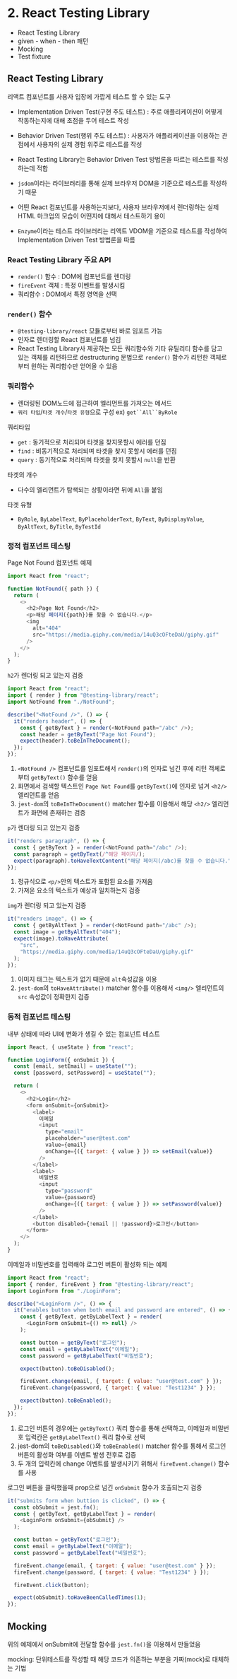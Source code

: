 # 2. React Testing Library

- React Testing Library
- given - when - then 패턴
- Mocking
- Test fixture

## React Testing Library

리액트 컴포넌트를 사용자 입장에 가깝게 테스트 할 수 있는 도구

- Implementation Driven Test(구현 주도 테스트) : 주로 애플리케이션이 어떻게 작동하는지에 대해 초점을 두어 테스트 작성
- Behavior Driven Test(행위 주도 테스트) : 사용자가 애플리케이션을 이용하는 관점에서 사용자의 실제 경험 위주로 테스트를 작성

- React Testing Library는 Behavior Driven Test 방법론을 따르는 테스트를 작성하는데 적합
- `jsdom`이라는 라이브러리를 통해 실제 브라우저 DOM을 기준으로 테스트를 작성하기 때문
- 어떤 React 컴포넌트를 사용하는지보다, 사용자 브라우저에서 렌더링하는 실제 HTML 마크업의 모습이 어떤지에 대해서 테스트하기 용이
- `Enzyme`이라는 테스트 라이브러리는 리액트 VDOM을 기준으로 테스트를 작성하여 Implementation Driven Test 방법론을 따름

### React Testing Library 주요 API

- `render()` 함수 : DOM에 컴포넌트를 렌더링
- `fireEvent` 객체 : 특정 이벤트를 발생시킴
- 쿼리함수 : DOM에서 특정 영역을 선택

### `render()` 함수

- `@testing-library/react` 모듈로부터 바로 임포트 가능
- 인자로 렌더링할 React 컴포넌트를 넘김
- React Testing Library사 제공하는 모든 쿼리함수와 기타 유틸리티 함수를 담고 있는 객체를 리턴하므로 destructuring 문법으로 `render()` 함수가 리턴한 객체로부터 원하는 쿼리함수만 얻어올 수 있음

### 쿼리함수

- 렌더링된 DOM노드에 접근하여 엘리먼트를 가져오는 메서드
- `쿼리 타입`/`타겟 개수`/`타겟 유형`으로 구성 ex) `get``All``ByRole`

쿼리타입

- `get` : 동기적으로 처리되며 타겟을 찾지못할시 에러를 던짐
- `find` : 비동기적으로 처리되며 타겟을 찾지 못할시 에러를 던짐
- `query` : 동기적으로 처리되며 타겟을 찾지 못할시 `null`을 반환

타겟의 개수

- 다수의 엘리먼트가 탐색되는 상황이라면 뒤에 `All`을 붙임

타겟 유형

- `ByRole`, `ByLabelText`, `ByPlaceholderText`, `ByText`, `ByDisplayValue`, `ByAltText`, `ByTitle`, `ByTestId`

### 정적 컴포넌트 테스팅

Page Not Found 컴포넌트 예제

```js
import React from "react";

function NotFound({ path }) {
  return (
    <>
      <h2>Page Not Found</h2>
      <p>해당 페이지({path})를 찾을 수 없습니다.</p>
      <img
        alt="404"
        src="https://media.giphy.com/media/14uQ3cOFteDaU/giphy.gif"
      />
    </>
  );
}
```

`h2`가 렌더링 되고 있는지 검증

```js
import React from "react";
import { render } from "@testing-library/react";
import NotFound from "./NotFound";

describe("<NotFound />", () => {
  it("renders header", () => {
    const { getByText } = render(<NotFound path="/abc" />);
    const header = getByText("Page Not Found");
    expect(header).toBeInTheDocument();
  });
});
```

1. `<NotFound />` 컴포넌트를 임포트해서 `render()`의 인자로 넘긴 후에 리턴 객체로부터 `getByText()` 함수를 얻음
2. 화면에서 검색할 텍스트인 `Page Not Found`를 `getByText()`에 인자로 넘겨 `<h2/>` 엘리먼트를 얻음
3. `jest-dom`의 `toBeInTheDocument()` matcher 함수를 이용해서 해당 `<h2/>` 엘리먼트가 화면에 존재하는 검증

`p`가 렌더링 되고 있는지 검증

```js
it("renders paragraph", () => {
  const { getByText } = render(<NotFound path="/abc" />);
  const paragraph = getByText(/^해당 페이지/);
  expect(paragraph).toHaveTextContent("해당 페이지(/abc)를 찾을 수 없습니다.");
});
```

1. 정규식으로 `<p/>`안의 텍스트가 포함된 요소를 가져옴
2. 가져온 요소의 텍스트가 예상과 일치하는지 검증

`img`가 렌더링 되고 있는지 검증

```js
it("renders image", () => {
  const { getByAltText } = render(<NotFound path="/abc" />);
  const image = getByAltText("404");
  expect(image).toHaveAttribute(
    "src",
    "https://media.giphy.com/media/14uQ3cOFteDaU/giphy.gif"
  );
});
```

1. 이미지 태그는 텍스트가 없기 때문에 `alt`속성값을 이용
2. `jest-dom`의 `toHaveAttribute()` matcher 함수를 이용해서 `<img/>` 엘리먼트의 `src` 속성값이 정확한지 검증

### 동적 컴포넌트 테스팅

내부 상태에 따라 UI에 변화가 생길 수 있는 컴포넌트 테스트

```js
import React, { useState } from "react";

function LoginForm({ onSubmit }) {
  const [email, setEmail] = useState("");
  const [password, setPassword] = useState("");

  return (
    <>
      <h2>Login</h2>
      <form onSubmit={onSubmit}>
        <label>
          이메일
          <input
            type="email"
            placeholder="user@test.com"
            value={email}
            onChange={({ target: { value } }) => setEmail(value)}
          />
        </label>
        <label>
          비밀번호
          <input
            type="password"
            value={password}
            onChange={({ target: { value } }) => setPassword(value)}
          />
        </label>
        <button disabled={!email || !password}>로그인</button>
      </form>
    </>
  );
}
```

이메일과 비밀번호를 입력해야 로그인 버튼이 활성화 되는 예제

```js
import React from "react";
import { render, fireEvent } from "@testing-library/react";
import LoginForm from "./LoginForm";

describe("<LoginForm />", () => {
  it("enables button when both email and password are entered", () => {
    const { getByText, getByLabelText } = render(
      <LoginForm onSubmit={() => null} />
    );

    const button = getByText("로그인");
    const email = getByLabelText("이메일");
    const password = getByLabelText("비밀번호");

    expect(button).toBeDisabled();

    fireEvent.change(email, { target: { value: "user@test.com" } });
    fireEvent.change(password, { target: { value: "Test1234" } });

    expect(button).toBeEnabled();
  });
});
```

1. 로그인 버튼의 경우에는 `getByText()` 쿼리 함수를 통해 선택하고, 이메일과 비밀번호 입력칸은 `getByLabelText()` 쿼리 함수로 선택
2. jest-dom의 `toBeDisabled()`와 `toBeEnabled()` matcher 함수를 통해서 로그인 버튼의 활성화 여부를 이벤트 발생 전후로 검증
3. 두 개의 입력칸에 change 이벤트를 발생시키기 위해서 `fireEvent.change()` 함수를 사용

로그인 버튼을 클릭했을때 prop으로 넘긴 `onSubmit` 함수가 호출되는지 검증

```js
it("submits form when buttion is clicked", () => {
  const obSubmit = jest.fn();
  const { getByText, getByLabelText } = render(
    <LoginForm onSubmit={obSubmit} />
  );

  const button = getByText("로그인");
  const email = getByLabelText("이메일");
  const password = getByLabelText("비밀번호");

  fireEvent.change(email, { target: { value: "user@test.com" } });
  fireEvent.change(password, { target: { value: "Test1234" } });

  fireEvent.click(button);

  expect(obSubmit).toHaveBeenCalledTimes(1);
});
```

## Mocking

위의 예제에서 onSubmit에 전달할 함수를 `jest.fn()`을 이용해서 만들었음

mocking: 단위테스트를 작성할 때 해당 코드가 의존하는 부분을 가짜(mock)로 대체하는 기법

<!-- https://www.daleseo.com/jest-fn-spy-on/ -->